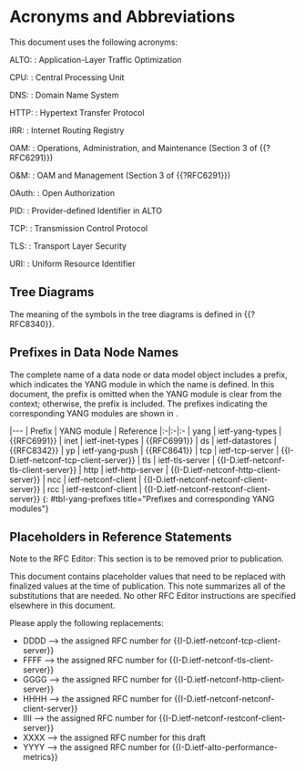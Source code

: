 # Acronyms and Abbreviations

This document uses the following acronyms:

ALTO:
  : Application-Layer Traffic Optimization

CPU:
  : Central Processing Unit

DNS:
  : Domain Name System

HTTP:
  : Hypertext Transfer Protocol

IRR:
  : Internet Routing Registry

OAM:
  : Operations, Administration, and Maintenance (Section 3 of {{?RFC6291}})

O&M:
  : OAM and Management (Section 3 of {{?RFC6291}})

OAuth:
  : Open Authorization

PID:
  : Provider-defined Identifier in ALTO

TCP:
  : Transmission Control Protocol

TLS:
  : Transport Layer Security

URI:
  : Uniform Resource Identifier

## Tree Diagrams

The meaning of the symbols in the tree diagrams is defined in
{{?RFC8340}}.

## Prefixes in Data Node Names

The complete name of a data node or data model object includes a prefix, which
indicates the YANG module in which the name is defined. In this document, the
prefix is omitted when the YANG module is clear from the context; otherwise,
the prefix is included. The prefixes indicating the corresponding YANG modules
are shown in [](#tbl-yang-prefixes).

|---
| Prefix | YANG module | Reference
|:-|:-|:-
| yang | ietf-yang-types | {{RFC6991}}
| inet | ietf-inet-types | {{RFC6991}}
| ds | ietf-datastores | {{RFC8342}}
| yp | ietf-yang-push | {{RFC8641}}
| tcp | ietf-tcp-server | {{I-D.ietf-netconf-tcp-client-server}}
| tls | ietf-tls-server | {{I-D.ietf-netconf-tls-client-server}}
| http | ietf-http-server | {{I-D.ietf-netconf-http-client-server}}
| ncc | ietf-netconf-client | {{I-D.ietf-netconf-netconf-client-server}}
| rcc | ietf-restconf-client | {{I-D.ietf-netconf-restconf-client-server}}
{: #tbl-yang-prefixes title="Prefixes and corresponding YANG modules"}

## Placeholders in Reference Statements

Note to the RFC Editor: This section is to be removed prior to publication.

This document contains placeholder values that need to be replaced with finalized
values at the time of publication.  This note summarizes all of the
substitutions that are needed.  No other RFC Editor instructions are specified
elsewhere in this document.

Please apply the following replacements:

- DDDD --> the assigned RFC number for {{I-D.ietf-netconf-tcp-client-server}}
- FFFF --> the assigned RFC number for {{I-D.ietf-netconf-tls-client-server}}
- GGGG --> the assigned RFC number for {{I-D.ietf-netconf-http-client-server}}
- HHHH --> the assigned RFC number for {{I-D.ietf-netconf-netconf-client-server}}
- IIII --> the assigned RFC number for {{I-D.ietf-netconf-restconf-client-server}}
- XXXX --> the assigned RFC number for this draft
- YYYY --> the assigned RFC number for {{I-D.ietf-alto-performance-metrics}}

<!-- End of sections -->
